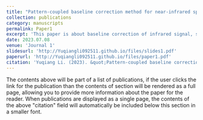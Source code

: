 ```yaml
---
title: "Pattern-coupled baseline correction method for near-infrared spectroscopy multivariate modeling"
collection: publications
category: manuscripts
permalink: Paper1
excerpt: 'This paper is about baseline correction of infrared signal, such as near-infrared and mid-infrared.'
date: 2023.07.08
venue: 'Journal 1'
slidesurl: 'http://Yuqiangli092511.github.io/files/slides1.pdf'
paperurl: 'http://Yuqiangli092511.github.io/files/paper1.pdf'
citation: 'Yuqiang Li. (2023). &quot;Pattern-coupled baseline correction method for near-infrared spectroscopy multivariate modeling.&quot; <i>IEEE Transactions on Instrumentation and Measurement </i>. 72: 1003609.'
---
```


The contents above will be part of a list of publications, if the user clicks the link for the publication than the contents of section will be rendered as a full page, allowing you to provide more information about the paper for the reader. When publications are displayed as a single page, the contents of the above "citation" field will automatically be included below this section in a smaller font.
